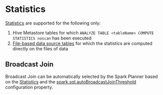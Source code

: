 # Statistics

[Statistics](../cost-based-optimization/Statistics.md) are supported for the following only:

1. Hive Metastore tables for which `ANALYZE TABLE <tableName> COMPUTE STATISTICS noscan` has been executed
1. [File-based data source tables](../files/FileFormat.md) for which the statistics are computed directly on the files of data

## Broadcast Join

Broadcast Join can be automatically selected by the Spark Planner based on the [Statistics](../cost-based-optimization/Statistics.md) and the [spark.sql.autoBroadcastJoinThreshold](../configuration-properties.md#spark.sql.autoBroadcastJoinThreshold) configuration property.


